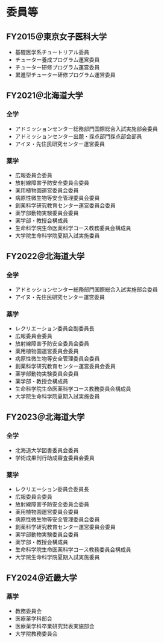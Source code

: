 # 委員等
## FY2015＠東京女子医科大学
- 基礎医学系チュートリアル委員
- チューター養成プログラム運営委員
- チューター研修プログラム運営委員
- 累進型チューター研修プログラム運営委員

## FY2021＠北海道大学
### 全学
- アドミッションセンター総務部門国際総合入試実施部会委員
- アドミッションセンター出題・採点部門採点部会部員
- アイヌ・先住民研究センター運営委員
### 薬学
- 広報委員会委員
- 放射線障害予防安全委員会委員
- 薬用植物園運営委員会委員
- 病原性微生物等安全管理委員会委員
- 創薬科学研究教育センター運営委員会委員
- 薬学部動物実験委員会委員
- 薬学部・教授会構成員
- 生命科学院生命医薬科学コース教務委員会構成員
- 大学院生命科学院夏期入試実施委員

## FY2022＠北海道大学
### 全学
- アドミッションセンター総務部門国際総合入試実施部会委員
- アイヌ・先住民研究センター運営委員
### 薬学
- レクリエーション委員会副委員長
- 広報委員会委員
- 放射線障害予防安全委員会委員
- 薬用植物園運営委員会委員
- 病原性微生物等安全管理委員会委員
- 創薬科学研究教育センター運営委員会委員
- 薬学部動物実験委員会委員
- 薬学部・教授会構成員
- 生命科学院生命医薬科学コース教務委員会構成員
- 大学院生命科学院夏期入試実施委員

## FY2023＠北海道大学
### 全学
- 北海道大学図書委員会委員
- 学術成果刊行助成審査委員会委員
### 薬学
- レクリエーション委員会委員長
- 広報委員会委員
- 放射線障害予防安全委員会委員
- 薬用植物園運営委員会委員
- 病原性微生物等安全管理委員会委員
- 創薬科学研究教育センター運営委員会委員
- 薬学部動物実験委員会委員
- 薬学部・教授会構成員
- 生命科学院生命医薬科学コース教務委員会構成員
- 大学院生命科学院夏期入試実施委員

## FY2024＠近畿大学
### 薬学
- 教務委員会
- 医療薬学科部会
- 医療薬学科卒業研究発表実施部会
- 大学院教務委員会
